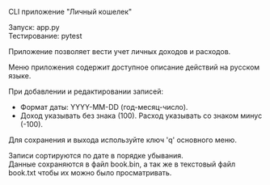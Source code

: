 CLI приложение "Личный кошелек"  

Запуск: app.py  
Тестирование: pytest  

Приложение позволяет вести учет личных доходов и расходов.  

Меню приложения содержит доступное описание действий на русском языке.  

При добавлении и редактировании записей:  
- Формат даты: YYYY-MM-DD (год-месяц-число).  
- Доход указывать без знака (100). Расход указывать со знаком минус (-100).  

Для сохранения и выхода используйте ключ 'q' основного меню.  
 
Записи сортируются по дате в порядке убывания.  
Данные сохраняются в файл book.bin, а так же в текстовый файл book.txt чтобы их можно было просматривать.  
